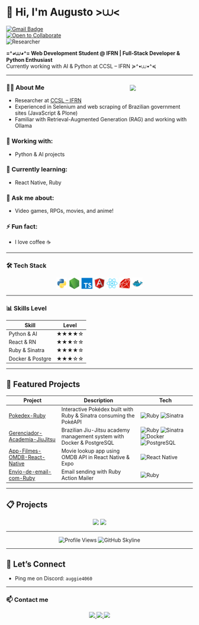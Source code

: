 # 🌸 Hi, I'm Augusto >⩊<

[![Gmail Badge](https://img.shields.io/badge/Email-jose.aug18%40outlook.com-blue?style=flat-square&logo=gmail)](mailto:jose.aug18@outlook.com)  
[![Open to Collaborate](https://badges.frapsoft.com/os/v3/open-source.svg?v=103)](https://github.com/Augusto240)  
![Researcher](https://img.shields.io/badge/Researcher-CCSL%20IFRN-blueviolet)

**=^◕⩊◕^= Web Development Student @ IFRN | Full‑Stack Developer & Python Enthusiast**  
Currently working with AI & Python at CCSL – IFRN ≽^•⩊•^≼

---

<img
  align="right"
  src="https://i.pinimg.com/originals/78/df/df/78dfdf2b90a171ebac7da7fe079638bf.gif"
  width="170"
  vspace="12"
/>

### 🧑‍💻 About Me
- Researcher at [CCSL – IFRN](https://ccsl.ifrn.edu.br/equipe/)  
- Experienced in Selenium and web scraping of Brazilian government sites (JavaScript & Plone)  
- Familiar with Retrieval-Augmented Generation (RAG) and working with Ollama  

### 🌱 Working with:
- Python & AI projects

### 🔭 Currently learning:
- React Native, Ruby

### 💬 Ask me about:
- Video games, RPGs, movies, and anime!

### ⚡ Fun fact:
- I love coffee ☕

---

### 🛠️ Tech Stack
<div align="center">
  <img src="https://raw.githubusercontent.com/devicons/devicon/master/icons/python/python-original.svg" width="30" />
  <img src="https://raw.githubusercontent.com/devicons/devicon/master/icons/nodejs/nodejs-original.svg" width="30" />
  <img src="https://raw.githubusercontent.com/devicons/devicon/master/icons/typescript/typescript-plain.svg" width="30" />
  <img src="https://raw.githubusercontent.com/devicons/devicon/master/icons/angularjs/angularjs-original.svg" width="30" />
  <img src="https://raw.githubusercontent.com/devicons/devicon/master/icons/react/react-original.svg" width="30" />
  <img src="https://raw.githubusercontent.com/devicons/devicon/master/icons/ruby/ruby-plain.svg" width="30" />
  <img src="https://raw.githubusercontent.com/devicons/devicon/master/icons/docker/docker-original.svg" width="30" />
</div>

---

### 📊 Skills Level
| Skill            | Level    |
|------------------|----------|
| Python & AI      | ★★★★☆   |
| React & RN       | ★★★☆☆   |
| Ruby & Sinatra   | ★★★★☆   |
| Docker & Postgre | ★★★☆☆   |

---

## 🚀 Featured Projects
| Project | Description | Tech |
|---|---|---|
| [Pokedex-Ruby](https://github.com/Augusto240/pokedex-ruby) | Interactive Pokédex built with Ruby & Sinatra consuming the PokéAPI | ![Ruby](https://img.shields.io/badge/Ruby-CC342D?style=flat&logo=ruby) ![Sinatra](https://img.shields.io/badge/Sinatra-000?style=flat&logo=sinatra) |
| [Gerenciador-Academia-JiuJitsu](https://github.com/Augusto240/gerenciador-academia-jiujitsu) | Brazilian Jiu-Jitsu academy management system with Docker & PostgreSQL | ![Ruby](https://img.shields.io/badge/Ruby-CC342D?style=flat&logo=ruby) ![Sinatra](https://img.shields.io/badge/Sinatra-000?style=flat&logo=sinatra) ![Docker](https://img.shields.io/badge/Docker-2496ED?style=flat&logo=docker) ![PostgreSQL](https://img.shields.io/badge/PostgreSQL-316192?style=flat&logo=postgresql) |
| [App-Filmes-OMDB-React-Native](https://github.com/Augusto240/App-Filmes-OMDB-React-Native) | Movie lookup app using OMDB API in React Native & Expo | ![React Native](https://img.shields.io/badge/React_Native-61DAFB?style=flat&logo=react) |
| [Envio-de-email-com-Ruby](https://github.com/Augusto240/Envio-de-email-com-Ruby) | Email sending with Ruby Action Mailer | ![Ruby](https://img.shields.io/badge/Ruby-CC342D?style=flat&logo=ruby) |

---

## 📋 Projects
<div align="center">
  <!-- GitHub Stats -->
  <img height="180em" src="https://github-readme-stats.vercel.app/api?username=Augusto240&show_icons=true&theme=radical&include_all_commits=true&count_private=true"/>
  <img height="180em" src="https://github-readme-stats.vercel.app/api/top-langs/?username=Augusto240&layout=compact&langs_count=7&theme=radical"/>
</div>

---

<div align="center">
  <img src="https://profile-counter.glitch.me/Augusto240/count.svg" alt="Profile Views"/>
  <img src="https://skyline.github.com/Augusto240.svg" alt="GitHub Skyline"/>
</div>

---

## 📅 Let’s Connect  
- Ping me on Discord: `auggie4060`

---

### 📫 Contact me
<div align="center">
  <a href="https://instagram.com/augustoliveira1" target="_blank">
    <img src="https://img.shields.io/badge/Instagram-%23E4405F?style=for-the-badge&logo=instagram&logoColor=white"/>
  </a>
  <a href="mailto:augusto.oliveira1@escolar.ifrn.edu.br">
    <img src="https://img.shields.io/badge/Gmail-%23333?style=for-the-badge&logo=gmail&logoColor=white"/>
  </a>
  <a href="https://www.linkedin.com/in/augusto-oliveira-4a8068235/" target="_blank">
    <img src="https://img.shields.io/badge/LinkedIn-%230077B5?style=for-the-badge&logo=linkedin&logoColor=white"/>
  </a>
</div>
